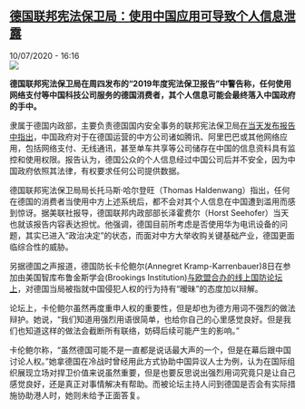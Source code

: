 <!--1594396584000-->
[德国联邦宪法保卫局：使用中国应用可导致个人信息泄露](http://www.rfi.fr//cn/%E6%94%BF%E6%B2%BB/20200710-%E5%BE%B7%E5%9B%BD%E8%81%94%E9%82%A6%E5%AE%AA%E6%B3%95%E4%BF%9D%E5%8D%AB%E5%B1%80-%E4%BD%BF%E7%94%A8%E4%B8%AD%E5%9B%BD%E5%BA%94%E7%94%A8%E5%8F%AF%E5%AF%BC%E8%87%B4%E4%B8%AA%E4%BA%BA%E4%BF%A1%E6%81%AF%E6%B3%84%E9%9C%B2)
------

<div>10/07/2020 - 16:16</div><img src="https://s.rfi.fr/media/display/18bf3148-c2b4-11ea-ac16-005056bf87d6/w:310/p:16x9/7aa8608d-0968-406d-a7bc-875dfe76909a.jpeg"><p><strong>德国联邦宪法保卫局在周四发布的“2019年度宪法保卫报告”中警告称，任何使用网络支付等中国科技公司服务的德国消费者，其个人信息可能会最终落入中国政府的手中。</strong></p><div class="t-content__body u-clearfix"><div class="m-interstitial"></div><p>隶属于德国内政部，主要负责德国国内安全事务的联邦宪法保卫局<a target="_blank" href="http://www.verfassungsschutz.de/de/aktuelles/meldungen/me-20200709-vorstellung-vsb-2019">在当天发布报告中指出</a>，中国政府对于在德国运营的中方公司诸如腾讯、阿里巴巴或其他网络应用，包括网络支付、无线通讯，甚至单车共享等公司储存在中国的信息资料具有监控和使用权限。报告认为，德国公众的个人信息经过中国公司后并不安全，因为中国政府依照其法律，有权要求任何公司提供数据。</p><p>德国联邦宪法保卫局局长托马斯·哈尔登旺（Thomas Haldenwang）指出，任何在德国的消费者当使用中方上述系统后，都不会对其个人信息在中国遭到滥用而感到惊讶。据美联社报导，德国联邦内政部部长泽霍费尔（Horst Seehofer）当天也就该报告内容表达担忧。他强调，德国目前所考虑是否使用华为电讯设备的问题，其实已进入“政治决定”的状态，而面对中方大举收购关键基础产业，德国更面临综合性的威胁。</p><p>另据德国之声报道，德国防长卡伦鲍尔(Annegret Kramp-Karrenbauer)8日在参加由美国智库布鲁金斯学会(Brookings Institution)<a target="_blank" href="http://www.brookings.edu/events/webinar-eu-defense-washington-forum/">与欧盟合办的线上国防论坛上</a>，对德国当局被指就中国侵犯人权的行为持有“暧昧”的态度加以辩解。</p><p>论坛上，卡伦鲍尔虽然再度重申人权的重要性，但是却也为德方用词不强烈的做法辩护。她说，“我们知道用强烈用语很简单，也给你自己的心里感觉良好。但是我们也知道这样的做法会截断所有联络，妨碍后续可能产生的影响。”</p><p>卡伦鲍尔称，“虽然德国可能不是一直都是说话最大声的一个，但是在幕后跟中国讨论人权。”她拿德国在冷战时曾经用此方式协助中国异议人士为例，认为在国际组织展现立场对捍卫价值来说虽然重要，但是也要反思说出强烈用词究竟只是让自己感觉良好，还是真正对事情解决有帮助。而被论坛主持人问到德国是否会有实际措施协助港人时，她则未给予正面答复。</p><div class="o-self-promo o-self-promo--nl o-self-promo--hidden" data-selfpromo-newsletter></div><div class="o-self-promo o-self-promo--app o-self-promo--hidden" data-selfpromo-app></div></div>
